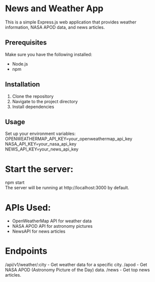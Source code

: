 # News and Weather App

This is a simple Express.js web application that provides weather information, NASA APOD data, and news articles.

## Prerequisites

Make sure you have the following installed:

- Node.js
- npm

## Installation

1. Clone the repository
2. Navigate to the project directory
3. Install dependencies

## Usage
Set up your environment variables:  
OPENWEATHERMAP_API_KEY=your_openweathermap_api_key  
NASA_API_KEY=your_nasa_api_key  
NEWS_API_KEY=your_news_api_key  

# Start the server:
npm start  
The server will be running at http://localhost:3000 by default.  

# APIs Used:
- OpenWeatherMap API for weather data
- NASA APOD API for astronomy pictures
- NewsAPI for news articles

# Endpoints
/api/v1/weather/:city - Get weather data for a specific city.
/apod - Get NASA APOD (Astronomy Picture of the Day) data.
/news - Get top news articles.


